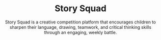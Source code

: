 ---
layout: post
title: Story Squad
subtitle: Story Squad is a creative competition platform that encourages children to sharpen their language, drawing, teamwork, and critical thinking skills through an engaging, weekly battle.
gh-repo: marilynle/story-squad-ds
gh-badge: [star]
tags: [summary]

---